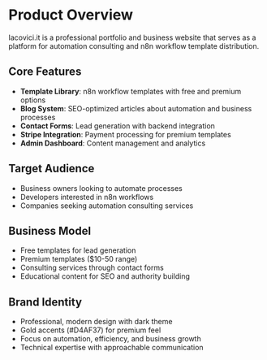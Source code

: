 # Product Overview

Iacovici.it is a professional portfolio and business website that serves as a platform for automation consulting and n8n workflow template distribution.

## Core Features

- **Template Library**: n8n workflow templates with free and premium options
- **Blog System**: SEO-optimized articles about automation and business processes
- **Contact Forms**: Lead generation with backend integration
- **Stripe Integration**: Payment processing for premium templates
- **Admin Dashboard**: Content management and analytics

## Target Audience

- Business owners looking to automate processes
- Developers interested in n8n workflows
- Companies seeking automation consulting services

## Business Model

- Free templates for lead generation
- Premium templates ($10-50 range)
- Consulting services through contact forms
- Educational content for SEO and authority building

## Brand Identity

- Professional, modern design with dark theme
- Gold accents (#D4AF37) for premium feel
- Focus on automation, efficiency, and business growth
- Technical expertise with approachable communication